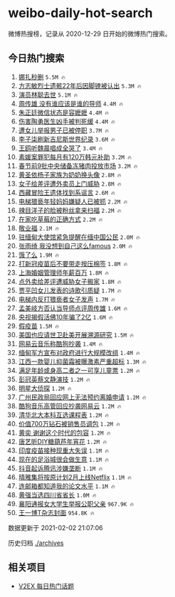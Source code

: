 # weibo-daily-hot-search

微博热搜榜，记录从 2020-12-29 日开始的微博热门搜索。

## 今日热门搜索

<!-- BEGIN -->

1. [娜扎秒删](https://s.weibo.com/weibo?q=%23%E5%A8%9C%E6%89%8E%E7%A7%92%E5%88%A0%23&Refer=top) `5.5M 🔥`
1. [方志敏烈士遗骸22年后因脚镣被认出](https://s.weibo.com/weibo?q=%23%E6%96%B9%E5%BF%97%E6%95%8F%E7%83%88%E5%A3%AB%E9%81%97%E9%AA%B822%E5%B9%B4%E5%90%8E%E5%9B%A0%E8%84%9A%E9%95%A3%E8%A2%AB%E8%AE%A4%E5%87%BA%23&Refer=top) `5.3M 🔥`
1. [演员林聪去世](https://s.weibo.com/weibo?q=%E6%BC%94%E5%91%98%E6%9E%97%E8%81%AA%E5%8E%BB%E4%B8%96&Refer=top) `5.1M 🔥`
1. [周传雄 没有谁应该是谁的导师](https://s.weibo.com/weibo?q=%E5%91%A8%E4%BC%A0%E9%9B%84%20%E6%B2%A1%E6%9C%89%E8%B0%81%E5%BA%94%E8%AF%A5%E6%98%AF%E8%B0%81%E7%9A%84%E5%AF%BC%E5%B8%88&Refer=top) `4.4M 🔥`
1. [朱正廷微信状态是容嬷嬷](https://s.weibo.com/weibo?q=%E6%9C%B1%E6%AD%A3%E5%BB%B7%E5%BE%AE%E4%BF%A1%E7%8A%B6%E6%80%81%E6%98%AF%E5%AE%B9%E5%AC%B7%E5%AC%B7&Refer=top) `4.4M 🔥`
1. [伤害陶勇医生凶手被判死缓](https://s.weibo.com/weibo?q=%23%E4%BC%A4%E5%AE%B3%E9%99%B6%E5%8B%87%E5%8C%BB%E7%94%9F%E5%87%B6%E6%89%8B%E8%A2%AB%E5%88%A4%E6%AD%BB%E7%BC%93%23&Refer=top) `4.4M 🔥`
1. [遭女儿举报男子已被停职](https://s.weibo.com/weibo?q=%23%E9%81%AD%E5%A5%B3%E5%84%BF%E4%B8%BE%E6%8A%A5%E7%94%B7%E5%AD%90%E5%B7%B2%E8%A2%AB%E5%81%9C%E8%81%8C%23&Refer=top) `3.7M 🔥`
1. [李子柒刷新吉尼斯世界纪录](https://s.weibo.com/weibo?q=%E6%9D%8E%E5%AD%90%E6%9F%92%E5%88%B7%E6%96%B0%E5%90%89%E5%B0%BC%E6%96%AF%E4%B8%96%E7%95%8C%E7%BA%AA%E5%BD%95&Refer=top) `3.6M 🔥`
1. [王鸥听魏晨唱成全哭了](https://s.weibo.com/weibo?q=%23%E7%8E%8B%E9%B8%A5%E5%90%AC%E9%AD%8F%E6%99%A8%E5%94%B1%E6%88%90%E5%85%A8%E5%93%AD%E4%BA%86%23&Refer=top) `3.4M 🔥`
1. [素媛案罪犯每月有120万韩元补助](https://s.weibo.com/weibo?q=%E7%B4%A0%E5%AA%9B%E6%A1%88%E7%BD%AA%E7%8A%AF%E6%AF%8F%E6%9C%88%E6%9C%89120%E4%B8%87%E9%9F%A9%E5%85%83%E8%A1%A5%E5%8A%A9&Refer=top) `3.2M 🔥`
1. [春节前9批中央储备冻猪肉投放市场](https://s.weibo.com/weibo?q=%23%E6%98%A5%E8%8A%82%E5%89%8D9%E6%89%B9%E4%B8%AD%E5%A4%AE%E5%82%A8%E5%A4%87%E5%86%BB%E7%8C%AA%E8%82%89%E6%8A%95%E6%94%BE%E5%B8%82%E5%9C%BA%23&Refer=top) `3.2M 🔥`
1. [黄圣依杨子家族为奶奶换头像](https://s.weibo.com/weibo?q=%23%E9%BB%84%E5%9C%A3%E4%BE%9D%E6%9D%A8%E5%AD%90%E5%AE%B6%E6%97%8F%E4%B8%BA%E5%A5%B6%E5%A5%B6%E6%8D%A2%E5%A4%B4%E5%83%8F%23&Refer=top) `2.8M 🔥`
1. [女子给差评遭外卖员上门威胁](https://s.weibo.com/weibo?q=%23%E5%A5%B3%E5%AD%90%E7%BB%99%E5%B7%AE%E8%AF%84%E9%81%AD%E5%A4%96%E5%8D%96%E5%91%98%E4%B8%8A%E9%97%A8%E5%A8%81%E8%83%81%23&Refer=top) `2.8M 🔥`
1. [西藏冒险王遗体找到系谣言](https://s.weibo.com/weibo?q=%E8%A5%BF%E8%97%8F%E5%86%92%E9%99%A9%E7%8E%8B%E9%81%97%E4%BD%93%E6%89%BE%E5%88%B0%E7%B3%BB%E8%B0%A3%E8%A8%80&Refer=top) `2.6M 🔥`
1. [电梯猥亵年轻妈妈嫌疑人已被抓](https://s.weibo.com/weibo?q=%23%E7%94%B5%E6%A2%AF%E7%8C%A5%E4%BA%B5%E5%B9%B4%E8%BD%BB%E5%A6%88%E5%A6%88%E5%AB%8C%E7%96%91%E4%BA%BA%E5%B7%B2%E8%A2%AB%E6%8A%93%23&Refer=top) `2.2M 🔥`
1. [辣目洋子的脸被粉丝拿来扫福](https://s.weibo.com/weibo?q=%23%E8%BE%A3%E7%9B%AE%E6%B4%8B%E5%AD%90%E7%9A%84%E8%84%B8%E8%A2%AB%E7%B2%89%E4%B8%9D%E6%8B%BF%E6%9D%A5%E6%89%AB%E7%A6%8F%23&Refer=top) `2.2M 🔥`
1. [在家吃草莓的正确方式](https://s.weibo.com/weibo?q=%23%E5%9C%A8%E5%AE%B6%E5%90%83%E8%8D%89%E8%8E%93%E7%9A%84%E6%AD%A3%E7%A1%AE%E6%96%B9%E5%BC%8F%23&Refer=top) `2.2M 🔥`
1. [敬业福](https://s.weibo.com/weibo?q=%E6%95%AC%E4%B8%9A%E7%A6%8F&Refer=top) `2.1M 🔥`
1. [驻缅甸大使馆紧急提醒在缅中国公民](https://s.weibo.com/weibo?q=%23%E9%A9%BB%E7%BC%85%E7%94%B8%E5%A4%A7%E4%BD%BF%E9%A6%86%E7%B4%A7%E6%80%A5%E6%8F%90%E9%86%92%E5%9C%A8%E7%BC%85%E4%B8%AD%E5%9B%BD%E5%85%AC%E6%B0%91%23&Refer=top) `2.0M 🔥`
1. [张雨绮 我没想到自己这么famous](https://s.weibo.com/weibo?q=%E5%BC%A0%E9%9B%A8%E7%BB%AE%20%E6%88%91%E6%B2%A1%E6%83%B3%E5%88%B0%E8%87%AA%E5%B7%B1%E8%BF%99%E4%B9%88famous&Refer=top) `2.0M 🔥`
1. [饿了么](https://s.weibo.com/weibo?q=%E9%A5%BF%E4%BA%86%E4%B9%88&Refer=top) `1.9M 🔥`
1. [打新冠疫苗后不要带走按压棉签](https://s.weibo.com/weibo?q=%23%E6%89%93%E6%96%B0%E5%86%A0%E7%96%AB%E8%8B%97%E5%90%8E%E4%B8%8D%E8%A6%81%E5%B8%A6%E8%B5%B0%E6%8C%89%E5%8E%8B%E6%A3%89%E7%AD%BE%23&Refer=top) `1.8M 🔥`
1. [上海婚姻管理师年薪百万](https://s.weibo.com/weibo?q=%E4%B8%8A%E6%B5%B7%E5%A9%9A%E5%A7%BB%E7%AE%A1%E7%90%86%E5%B8%88%E5%B9%B4%E8%96%AA%E7%99%BE%E4%B8%87&Refer=top) `1.8M 🔥`
1. [点外卖给差评遭威胁女子搬家](https://s.weibo.com/weibo?q=%23%E7%82%B9%E5%A4%96%E5%8D%96%E7%BB%99%E5%B7%AE%E8%AF%84%E9%81%AD%E5%A8%81%E8%83%81%E5%A5%B3%E5%AD%90%E6%90%AC%E5%AE%B6%23&Refer=top) `1.8M 🔥`
1. [贾平凹女儿发表的诗歌引质疑](https://s.weibo.com/weibo?q=%23%E8%B4%BE%E5%B9%B3%E5%87%B9%E5%A5%B3%E5%84%BF%E5%8F%91%E8%A1%A8%E7%9A%84%E8%AF%97%E6%AD%8C%E5%BC%95%E8%B4%A8%E7%96%91%23&Refer=top) `1.7M 🔥`
1. [电梯内反打猥亵者女子发声](https://s.weibo.com/weibo?q=%23%E7%94%B5%E6%A2%AF%E5%86%85%E5%8F%8D%E6%89%93%E7%8C%A5%E4%BA%B5%E8%80%85%E5%A5%B3%E5%AD%90%E5%8F%91%E5%A3%B0%23&Refer=top) `1.7M 🔥`
1. [孟美岐方否认当导师点评周传雄](https://s.weibo.com/weibo?q=%23%E5%AD%9F%E7%BE%8E%E5%B2%90%E6%96%B9%E5%90%A6%E8%AE%A4%E5%BD%93%E5%AF%BC%E5%B8%88%E7%82%B9%E8%AF%84%E5%91%A8%E4%BC%A0%E9%9B%84%23&Refer=top) `1.6M 🔥`
1. [央视揭假活佛10年骗了2亿](https://s.weibo.com/weibo?q=%E5%A4%AE%E8%A7%86%E6%8F%AD%E5%81%87%E6%B4%BB%E4%BD%9B10%E5%B9%B4%E9%AA%97%E4%BA%862%E4%BA%BF&Refer=top) `1.6M 🔥`
1. [假疫苗](https://s.weibo.com/weibo?q=%E5%81%87%E7%96%AB%E8%8B%97&Refer=top) `1.5M 🔥`
1. [美国也应请世卫赴美开展溯源研究](https://s.weibo.com/weibo?q=%23%E7%BE%8E%E5%9B%BD%E4%B9%9F%E5%BA%94%E8%AF%B7%E4%B8%96%E5%8D%AB%E8%B5%B4%E7%BE%8E%E5%BC%80%E5%B1%95%E6%BA%AF%E6%BA%90%E7%A0%94%E7%A9%B6%23&Refer=top) `1.5M 🔥`
1. [网易云音乐称酷狗抄袭](https://s.weibo.com/weibo?q=%23%E7%BD%91%E6%98%93%E4%BA%91%E9%9F%B3%E4%B9%90%E7%A7%B0%E9%85%B7%E7%8B%97%E6%8A%84%E8%A2%AD%23&Refer=top) `1.4M 🔥`
1. [缅甸军方宣布对政府进行大规模改组](https://s.weibo.com/weibo?q=%E7%BC%85%E7%94%B8%E5%86%9B%E6%96%B9%E5%AE%A3%E5%B8%83%E5%AF%B9%E6%94%BF%E5%BA%9C%E8%BF%9B%E8%A1%8C%E5%A4%A7%E8%A7%84%E6%A8%A1%E6%94%B9%E7%BB%84&Refer=top) `1.4M 🔥`
1. [江西一款婴儿抑菌霜被曝激素严重超标](https://s.weibo.com/weibo?q=%23%E6%B1%9F%E8%A5%BF%E4%B8%80%E6%AC%BE%E5%A9%B4%E5%84%BF%E6%8A%91%E8%8F%8C%E9%9C%9C%E8%A2%AB%E6%9B%9D%E6%BF%80%E7%B4%A0%E4%B8%A5%E9%87%8D%E8%B6%85%E6%A0%87%23&Refer=top) `1.3M 🔥`
1. [满足年龄或身高二者之一可享儿童票](https://s.weibo.com/weibo?q=%23%E6%BB%A1%E8%B6%B3%E5%B9%B4%E9%BE%84%E6%88%96%E8%BA%AB%E9%AB%98%E4%BA%8C%E8%80%85%E4%B9%8B%E4%B8%80%E5%8F%AF%E4%BA%AB%E5%84%BF%E7%AB%A5%E7%A5%A8%23&Refer=top) `1.2M 🔥`
1. [彭冠英蔡文静演技](https://s.weibo.com/weibo?q=%23%E5%BD%AD%E5%86%A0%E8%8B%B1%E8%94%A1%E6%96%87%E9%9D%99%E6%BC%94%E6%8A%80%23&Refer=top) `1.2M 🔥`
1. [明星大侦探](https://s.weibo.com/weibo?q=%E6%98%8E%E6%98%9F%E5%A4%A7%E4%BE%A6%E6%8E%A2&Refer=top) `1.2M 🔥`
1. [广州民政局回应网上无法预约离婚申请](https://s.weibo.com/weibo?q=%23%E5%B9%BF%E5%B7%9E%E6%B0%91%E6%94%BF%E5%B1%80%E5%9B%9E%E5%BA%94%E7%BD%91%E4%B8%8A%E6%97%A0%E6%B3%95%E9%A2%84%E7%BA%A6%E7%A6%BB%E5%A9%9A%E7%94%B3%E8%AF%B7%23&Refer=top) `1.2M 🔥`
1. [酷狗音乐高管回应抄袭网易云](https://s.weibo.com/weibo?q=%23%E9%85%B7%E7%8B%97%E9%9F%B3%E4%B9%90%E9%AB%98%E7%AE%A1%E5%9B%9E%E5%BA%94%E6%8A%84%E8%A2%AD%E7%BD%91%E6%98%93%E4%BA%91%23&Refer=top) `1.2M 🔥`
1. [清华北大本科互选课程表](https://s.weibo.com/weibo?q=%23%E6%B8%85%E5%8D%8E%E5%8C%97%E5%A4%A7%E6%9C%AC%E7%A7%91%E4%BA%92%E9%80%89%E8%AF%BE%E7%A8%8B%E8%A1%A8%23&Refer=top) `1.2M 🔥`
1. [价值700万钻石被销售员调包](https://s.weibo.com/weibo?q=%23%E4%BB%B7%E5%80%BC700%E4%B8%87%E9%92%BB%E7%9F%B3%E8%A2%AB%E9%94%80%E5%94%AE%E5%91%98%E8%B0%83%E5%8C%85%23&Refer=top) `1.2M 🔥`
1. [黄奕 谢谢这个时代的包容](https://s.weibo.com/weibo?q=%E9%BB%84%E5%A5%95%20%E8%B0%A2%E8%B0%A2%E8%BF%99%E4%B8%AA%E6%97%B6%E4%BB%A3%E7%9A%84%E5%8C%85%E5%AE%B9&Refer=top) `1.2M 🔥`
1. [唐艺昕DIY糖葫芦年宵花](https://s.weibo.com/weibo?q=%23%E5%94%90%E8%89%BA%E6%98%95DIY%E7%B3%96%E8%91%AB%E8%8A%A6%E5%B9%B4%E5%AE%B5%E8%8A%B1%23&Refer=top) `1.2M 🔥`
1. [印度疫苗接种现重大失误](https://s.weibo.com/weibo?q=%E5%8D%B0%E5%BA%A6%E7%96%AB%E8%8B%97%E6%8E%A5%E7%A7%8D%E7%8E%B0%E9%87%8D%E5%A4%A7%E5%A4%B1%E8%AF%AF&Refer=top) `1.1M 🔥`
1. [现在的足浴城很会做生意](https://s.weibo.com/weibo?q=%23%E7%8E%B0%E5%9C%A8%E7%9A%84%E8%B6%B3%E6%B5%B4%E5%9F%8E%E5%BE%88%E4%BC%9A%E5%81%9A%E7%94%9F%E6%84%8F%23&Refer=top) `1.1M 🔥`
1. [抖音起诉腾讯涉嫌垄断](https://s.weibo.com/weibo?q=%23%E6%8A%96%E9%9F%B3%E8%B5%B7%E8%AF%89%E8%85%BE%E8%AE%AF%E6%B6%89%E5%AB%8C%E5%9E%84%E6%96%AD%23&Refer=top) `1.1M 🔥`
1. [晴雅集将按原计划2月上线Netflix](https://s.weibo.com/weibo?q=%23%E6%99%B4%E9%9B%85%E9%9B%86%E5%B0%86%E6%8C%89%E5%8E%9F%E8%AE%A1%E5%88%922%E6%9C%88%E4%B8%8A%E7%BA%BFNetflix%23&Refer=top) `1.1M 🔥`
1. [连邮箱都知道我的论文水平](https://s.weibo.com/weibo?q=%23%E8%BF%9E%E9%82%AE%E7%AE%B1%E9%83%BD%E7%9F%A5%E9%81%93%E6%88%91%E7%9A%84%E8%AE%BA%E6%96%87%E6%B0%B4%E5%B9%B3%23&Refer=top) `1.1M 🔥`
1. [黄强当选四川省省长](https://s.weibo.com/weibo?q=%23%E9%BB%84%E5%BC%BA%E5%BD%93%E9%80%89%E5%9B%9B%E5%B7%9D%E7%9C%81%E7%9C%81%E9%95%BF%23&Refer=top) `1.0M 🔥`
1. [襄阳通报女大学生举报公职父亲](https://s.weibo.com/weibo?q=%23%E8%A5%84%E9%98%B3%E9%80%9A%E6%8A%A5%E5%A5%B3%E5%A4%A7%E5%AD%A6%E7%94%9F%E4%B8%BE%E6%8A%A5%E5%85%AC%E8%81%8C%E7%88%B6%E4%BA%B2%23&Refer=top) `967.9K 🔥`
1. [王一博T杂志封面](https://s.weibo.com/weibo?q=%23%E7%8E%8B%E4%B8%80%E5%8D%9AT%E6%9D%82%E5%BF%97%E5%B0%81%E9%9D%A2%23&Refer=top) `954.8K 🔥`

数据更新于 2021-02-02 21:07:06

<!-- END -->

历史归档 [./archives](./archives)

## 相关项目

- [V2EX 每日热门话题](https://github.com/realLeonardo/v2ex-daily-hot-topic)
